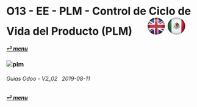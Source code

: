 # O13 - EE - PLM - Control de Ciclo de Vida del Producto (PLM) &nbsp;&nbsp;&nbsp;&nbsp; [![en-uk](/doc/img/flg/en-uk-flg-btn-sml.png)](/en-uk/o13/ee/plm/en-uk-o13-ee-plm-plm-guides.md) [ ![es-mx](/doc/img/flg/es-mx-flg-btn-sml.png)](/es-mx/o13/ee/plm/es-mx-o13-ee-plm-plm-guides.md)
#### [_&#x23CE; menu_](/es-mx/o13/ee/es-mx-o13-ee-guides-menu.md "Regresar al menúu de EE")  
### ![plm](/doc/img/plm.png)
	
###### Guías Odoo - V2_02 &nbsp; 2019-08-11  
**[_&#x23CE; menu_](/es-mx/o13/ee/es-mx-o13-ee-guides-menu.md)**  

